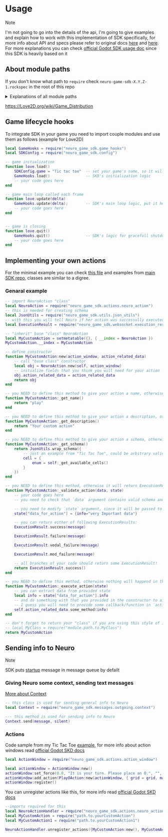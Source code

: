 # Usage

>[!NOTE]  
>I'm not going to go into the details of the api, I'm going to give examples and explain how to work with this implementation of SDK specifically, for more info about API and specs please refer to original docs [here](https://github.com/VedalAI/neuro-game-sdk/blob/main/API/README.md) and [here](https://github.com/VedalAI/neuro-game-sdk/blob/main/API/SPECIFICATION.md). <br>
For more explanations you can check [official Godot SDK usage doc](https://github.com/VedalAI/neuro-game-sdk/blob/main/Godot/USAGE.md) since this SDK is heavily based on it

## About module paths

If you don't know what path to `require` check `neuro-game-sdk-X.Y.Z-1.rockspec` in the root of this repo

<details>
<summary> 
Explanations of all module paths 
</summary>

**You are REQUIRED to use these**<br>
_"neuro_game_sdk.config"_        -- global config for sdk, don't touch anything but 'game' field <br>
_"neuro_game_sdk.game_hooks"_    -- function for game lifecycle hooks (load, update, quit)<br>


**You NEED to use these for your custom logic**<br>
_"neuro_game_sdk.actions.action_window"_ -- action window, you need it to adding action, _settings forces, and registering actions<br>
_"neuro_game_sdk.actions.neuro_action"_ -- interface that you need to implement for your _custom actions<br> 
_"neuro_game_sdk.websocket.execution_result"_ -- used for telling Neuro if action is _successful of failed<br>
_"neuro_game_sdk.string_consts"_ -- string constants that are used in SDK, and can be used _for messages template <br>
_"neuro_game_sdk.utils.json_utils"_   -- json utils needed for schema<br>
_"neuro_game_sdk.actions.neuro_action_handler"_ -- **INTERNAL** singleton, you can manually register and unregister actions with it <br>


**You CAN to use these if you feel like it**<br>
_"neuro_game_sdk.utils.table_utils"_  -- utils that extend default table API with methods 'filter', 'any', 'map', 'get_keys' for JSpilled people<br>
_"neuro_game_sdk.third_party.json"_   -- 3rd party dependency  <a href="https://github.com/rxi/json.lua">source</a> <br>

**You likely don't need those. Look, but don't mess with them**<br>
_"neuro_game_sdk.actions.ws_action"_  -- **INTERNAL** used to format actions before sending via websocket<br>
_"neuro_game_sdk.websocket.websocket_connection"_ -- **INTERNAL** singleton, responsible for websocket stuff<br>
_"neuro_game_sdk.websocket.command_handler"_ -- **INTERNAL** handle commands<br>
_"neuro_game_sdk.websocket.message_queue"_  --  **INNERNAL** queue for websocket messages <br>

**Interfaces, names speak for themselfs**<br> 
_"neuro_game_sdk.messages.api.incoming_data"_ <br>
_"neuro_game_sdk.messages.api.incoming_message"_ <br>
_"neuro_game_sdk.messages.api.outgoing_message"_ <br>
_"neuro_game_sdk.messages.api.ws_message"_    <br>

**Messages that Neuro could send to client**<br>
_"neuro_game_sdk.messages.incoming.action"_<br>
_"neuro_game_sdk.messages.incoming.actions_reregister_all"_<br>

**Messages that client could send to Neuro**<br>
_"neuro_game_sdk.messages.outgoing.action_force"_ <br>
_"neuro_game_sdk.messages.outgoing.action_result"_<br>
_"neuro_game_sdk.messages.outgoing.action_unregistrer"_<br>
_"neuro_game_sdk.messages.outgoing.actions_register"_ <br>
_"neuro_game_sdk.messages.outgoing.context"_ <br>
_"neuro_game_sdk.messages.outgoing.startup"_   

</details>

https://Love2D.org/wiki/Game_Distribution

## Game lifecycle hooks
To integrate SDK in your game you need to import couple modules and use them as follows (example for Love2D)
```lua
local GameHooks = require("neuro_game_sdk.game_hooks")
local SDKConfig = require("neuro_game_sdk.config")

-- game initialization 
function love.load()
    SDKConfig.game = "Tic tac toe"  -- set your game's name, so it will be passed in websocket packages
    GameHooks.load()                -- SKD's initialization logic
    -- your code goes here
end

-- game main loop called each frame
function love.update(delta)         
    GameHooks.update(delta);        -- SDK's main loop logic, put it here so SDK can perform it's periodic tasks
    -- your code goes here
end


-- game is closing
function love.quit()
    GameHooks.quit()                -- SDK's logic for gracefull shutdown (mainly unregistering actions)
    -- your code goes here
end
```

## Implementing your own actions

For the minimal example you can check [this file](/examples/tic%20tac%20toe/custom_actions/play_o_action.lua) and examples from [main SDK repo](https://github.com/VedalAI/neuro-game-sdk), classes are similar to a digree.

### Genaral example
```lua
-- import NeuroAction "class"
local NeuroAction = require("neuro_game_sdk.actions.neuro_action")
-- this is needed for creating schema
local JsonUtils = require("neuro_game_sdk.utils.json_utils")
-- with this you will tell Neuro if her action was successully executed or failed
local ExecutionResult = require("neuro_game_sdk.websocket.execution_result")

-- "inherit" base "class" NeuroAction
local MyCustomAction = setmetatable({}, { __index = NeuroAction })
MyCustomAction.__index = MyCustomAction

-- define constructor
function MyCustomAction:new(action_window, action_related_data)
    -- call "base class" constructor 
    local obj = NeuroAction.new(self, action_window)
    -- initialize fields that you think you will need for your action
    obj.action_related_data = action_related_data
    return obj
end

-- you NEED to define this method to give your action a name, otherwise it will be an empty string
function MyCustomAction:_get_name()
    return "play"
end

-- you NEED to define this method to give your action a description, otherwise it will be empty string
function MyCustomAction:_get_description()
    return "Your custom action"
end

-- you NEED to define this method to give your action a schema, otherwise your schema will be {}
function MyCustomAction:_get_schema()
    return JsonUtils.wrap_schema({
        -- just an example from "Tic Tac Toe", could be arbitrary valid json represented in form of Lua's table
        cell = {
            enum = self:_get_available_cells()
        }
    })
end

-- you NEED to define this method, otherwise it will return ExecutionResult.mod_failure("Action._validate_action() is not implemented.")
function MyCustomAction:_validate_action(data, state)
    -- your code goes here
    -- you need to check that `data` argument contains valid schema and it's a valid action in context of your game and it's state

    -- you need to modify `state` argument, since it will be passed to the `_execute_action` mathod below
    state["data_for_action"] = {info="very Important data"}

    -- you can return either of following ExecutionResults:
    ExecutionResult.success(message)

    ExecutionResult.failure(message)

    ExecutionResult.vedal_failure(message)

    ExecutionResult.mod_failure(message)

    -- all branches of your code should return some ExecutionResult!
    return ExecutionResult.success()
end

-- you NEED to define this method, otherwise nothing will happend in the game
function MyCustomAction:_execute_action(state)
    -- you can extract data from provided state
    local info = state["data_for_action"].info
    -- and do something with that you provided in the constructor to affect the game state
    -- I guess you will need to provide some callback/function in `action_related_data` to execute it here
    self.action_related_data.some_method(info)
end

-- don't forget to return your "class" if you are using this style of imports
-- local MyClass = require("module.path.to.MyClass")
return MyCustomAction
```

## Sending info to Neuro

> [!NOTE]   
> SDK puts [startup](https://github.com/VedalAI/neuro-game-sdk/blob/main/API/SPECIFICATION.md#startup) message in message queue by defailt

### Giving Neuro some context, sending text messages
[More about Context](https://github.com/VedalAI/neuro-game-sdk/blob/main/API/SPECIFICATION.md#context)
```lua
-- this class is used for sending general info to Neuro
local Context = require("neuro_game_sdk.messages.outgoing.context")

--- this method is used for sending info to Neuro
Context.send(message, silent)
```

### Actions

Code sample from my Tic Tac Toe [example](/examples/tic%20tac%20toe/main.lua), for more info about action windows read [official Godot SKD docs](https://github.com/VedalAI/neuro-game-sdk/blob/main/Godot/USAGE.md#action-windows)

```lua
local ActionWindow = require("neuro_game_sdk.actions.action_window")

local actionWindow = ActionWindow:new()
actionWindow:set_force(0.0, "It is your turn. Please place an O.", "", false)
actionWindow:add_action(PlayOAction:new(actionWindow, { grid = grid, make_a_move = make_a_move }))
actionWindow:register()
```

You can unregister actions like this, for more info read [official Godot SKD docs](https://github.com/VedalAI/neuro-game-sdk/blob/main/Godot/USAGE.md#registered-actions)
```lua
--imports required for this
local NeuroActionHandler = require("neuro_game_sdk.actions.neuro_action_handler")
local MyCustomAction = require("path.to.yourCustomAction")
local MyCustomAction1 = require("path.to.yourCustomAction1")

NeuroActionHandler.unregister_actions({MyCustomAction:new(), MyCustomAction1:new()})
```

